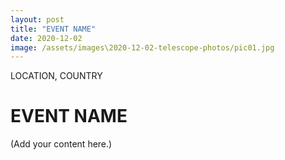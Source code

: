 ```yaml
---
layout: post
title: "EVENT NAME"
date: 2020-12-02
image: /assets/images\2020-12-02-telescope-photos/pic01.jpg
---
```


<span class="date">LOCATION, COUNTRY</span>

# EVENT NAME

(Add your content here.)
